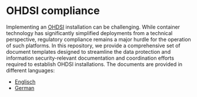 # OHDSI compliance
Implementing an [OHDSI](https://www.ohdsi.org/) installation can be challenging. While container technology has significantly simplified deployments from a technical perspective, regulatory compliance remains a major hurdle for the operation of such platforms. In this repository, we provide a comprehensive set of document templates designed to streamline the data protection and information security-relevant documentation and coordination efforts required to establish OHDSI installations. The documents are provided in different languages:
- [Englisch](./en/README.md)
- [German](./de/README.md)
